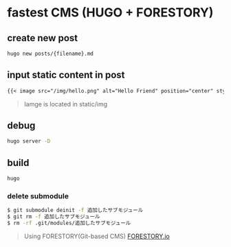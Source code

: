 # fastest CMS (HUGO + FORESTORY)

## create new post

```zsh
hugo new posts/{filename}.md
```

## input static content in post

```markdown:post.md
{{< image src="/img/hello.png" alt="Hello Friend" position="center" style="border-radius: 8px;" >}}
```

> Iamge is located in static/img

## debug

```zsh
hugo server -D
```

## build

```zsh
hugo
```

### delete submodule

```zsh
$ git submodule deinit -f 追加したサブモジュール
$ git rm -f 追加したサブモジュール
$ rm -rf .git/modules/追加したサブモジュール
```

> Using FORESTORY(Git-based CMS)
[FORESTORY.io](https://forestry.io/)
